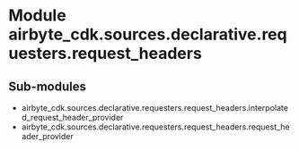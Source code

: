 Module airbyte_cdk.sources.declarative.requesters.request_headers
=================================================================

Sub-modules
-----------
* airbyte_cdk.sources.declarative.requesters.request_headers.interpolated_request_header_provider
* airbyte_cdk.sources.declarative.requesters.request_headers.request_header_provider